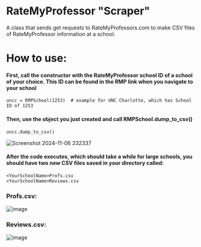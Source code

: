 # RateMyProfessor "Scraper"
A class that sends get requests to RateMyProfessors.com to make CSV files of RateMyProfessor information at a school. 

# How to use:

#### First, call the constructor with the RateMyProfessor school ID of a school of your choice. This ID can be found in the RMP link when you navigate to your school

```
uncc = RMPSchool(1253)  # example for UNC Charlotte, which has School ID of 1253
```

#### Then, use the object you just created and call RMPSchool.dump_to_csv()

```
uncc.dump_to_csv() 
```
![Screenshot 2024-11-06 232337](https://github.com/user-attachments/assets/0b426af5-6ca4-4179-8cb9-b0d62badf1bf)


#### After the code executes, which should take a while for large schools, you should have two new CSV files saved in your directory called:

```
<YourSchoolName>Profs.csv
<YourSchoolName>Reviews.csv
```

### <YourSchoolName>Profs.csv:
![image](https://github.com/user-attachments/assets/98466601-981a-4fd2-aff6-075893df2ed1)

### <YourSchoolName>Reviews.csv: 
![image](https://github.com/user-attachments/assets/56acb366-065d-4781-8842-17d22f3d0d2b)

